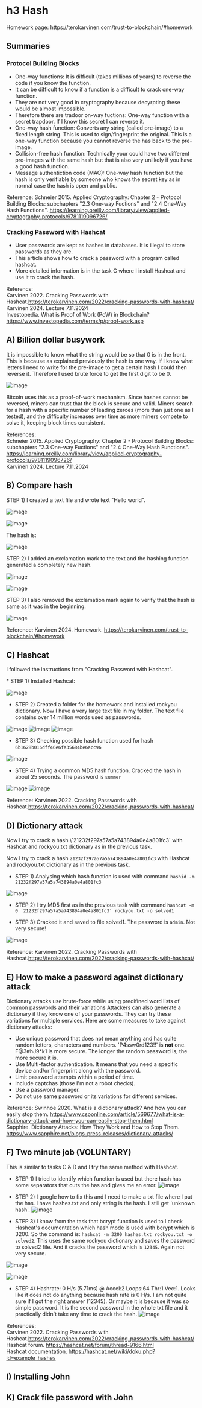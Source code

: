 # h3 Hash

<p>Homework page: https://terokarvinen.com/trust-to-blockchain/#homework</p>

## Summaries
### Protocol Building Blocks
* One-way functions: It is difficult (takes millions of years) to reverse the code if you know the function.
* It can be difficult to know if a function is a difficult to crack one-way function.
* They are not very good in cryptography because decyrpting these would be almost impossible.
* Therefore there are tradoor on-way fuctions: One-way function with a secret trapdoor. If I know this secret I can reverse it.
* One-way hash function: Converts any string (called pre-image) to a fixed length string. This is used to sign/fingerprint the original. This is a one-way function because you cannot reverse the has back to the pre-image.
* Collision-free hash function: Technically your could have two different pre-images with the same hash but that is also very unlikely if you have a good hash function.
* Message authentiction code (MAC): One-way hash function but the hash is only verifiable by someone who knows the secret key as in normal case the hash is open and public.

Reference: Schneier 2015. Applied Cryptography: Chapter 2 - Protocol Building Blocks: subchapters "2.3 One-way Fuctions" and "2.4 One-Way Hash Functions". https://learning.oreilly.com/library/view/applied-cryptography-protocols/9781119096726/

### Cracking Password with Hashcat
* User passwords are kept as hashes in databases. It is illegal to store passwords as they are.
* This article shows how to crack a password with a program called hashcat.
* More detailed information is in the task C where I install Hashcat and use it to crack the hash.

Referencs: <br>
Karvinen 2022. Cracking Passwords with Hashcat.https://terokarvinen.com/2022/cracking-passwords-with-hashcat/ <br>
Karvinen 2024. Lecture 7.11.2024<br>
Investopedia. What is Proof of Work (PoW) in Blockchain? https://www.investopedia.com/terms/p/proof-work.asp

## A) Billion dollar busywork
<p>It is impossible to know what the string would be so that 0 is in the front. This is because as explained previously the hash is one way. If I knew what letters I need to write for the pre-image to get a certain hash I could then reverse it. Therefore I used brute force to get the first digit to be 0.</p>

![image](https://github.com/user-attachments/assets/db49208d-784e-463e-bbc5-8706f65cbd85)

<p>Bitcoin uses this as a proof-of-work mechanism. Since hashes cannot be reversed, miners can trust that the block is secure and valid. Miners search for a hash with a specific number of leading zeroes (more than just one as I tested), and the difficulty increases over time as more miners compete to solve it, keeping block times consistent.</p>

References:<br>
Schneier 2015. Applied Cryptography: Chapter 2 - Protocol Building Blocks: subchapters "2.3 One-way Fuctions" and "2.4 One-Way Hash Functions". https://learning.oreilly.com/library/view/applied-cryptography-protocols/9781119096726/
<br>Karvinen 2024. Lecture 7.11.2024
## B) Compare hash
<p>STEP 1) I created a text file and wrote text "Hello world".</p>

![image](https://github.com/user-attachments/assets/4f476064-1cf9-4d39-8a18-e66e7e3652a7)

![image](https://github.com/user-attachments/assets/f4bb7177-349c-426b-a8d0-1ee161b64e5f)

<p>The hash is:</p>

![image](https://github.com/user-attachments/assets/0d9d9332-f1aa-4277-afa5-818b487dc3a9)

<p>STEP 2) I added an exclamation mark to the text and the hashing function generated a completely new hash.</p>

![image](https://github.com/user-attachments/assets/f1e03307-5bee-48ae-b56b-8b870de90a9b)

![image](https://github.com/user-attachments/assets/9bcf3343-fe81-4067-9fa7-ba54083145cb)

<p>STEP 3) I also removed the exclamation mark again to verify that the hash is same as it was in the beginning.</p>

![image](https://github.com/user-attachments/assets/79b1eddf-98c6-47cb-91f5-92ebdb216d9d)

Reference: Karvinen 2024. Homework. https://terokarvinen.com/trust-to-blockchain/#homework
## C) Hashcat
<p>I followed the instructions from "Cracking Password with Hashcat".</p>
* STEP 1) Installed Hashcat:

![image](https://github.com/user-attachments/assets/2f0be481-7e7a-4517-8fe4-da2f800d25e4)

* STEP 2) Created a folder for the homework and installed rockyou dictionary. Now I have a very large text file in my folder. The text file contains over 14 million words used as passwords.

![image](https://github.com/user-attachments/assets/f070ca12-8459-4287-8634-b94004209fc2)
![image](https://github.com/user-attachments/assets/6d3a56ad-eea9-44ec-bb79-9fbf5f29389d)
![image](https://github.com/user-attachments/assets/be6c8d25-cfa2-46fb-8b77-7670d6917505)

* STEP 3) Checking possible hash function used for hash `6b1628b016dff46e6fa35684be6acc96`

![image](https://github.com/user-attachments/assets/d770657e-3d63-494a-9005-16a4b7308ce6)

* STEP 4) Trying a common MD5 hash function. Cracked the hash in about 25 seconds. The password is `summer`

![image](https://github.com/user-attachments/assets/5fafdf6e-d18f-4667-99e6-303097be4ac5)
![image](https://github.com/user-attachments/assets/e27b3def-633f-4baf-8187-7339a4bf2787)

Reference: Karvinen 2022. Cracking Passwords with Hashcat.https://terokarvinen.com/2022/cracking-passwords-with-hashcat/

## D) Dictionary attack
<p>Now I try to crack a hash  \`21232f297a57a5a743894a0e4a801fc3` with Hashcat and rockyou.txt dictionary as in the previous task.</p>
<p>Now I try to crack a hash <code>21232f297a57a5a743894a0e4a801fc3</code> with Hashcat and rockyou.txt dictionary as in the previous task.</p>

* STEP 1) Analysing which hash function is used with command `hashid -m 21232f297a57a5a743894a0e4a801fc3`

![image](https://github.com/user-attachments/assets/d100bf13-db0f-4dea-9eed-1bcd6fbd1561)

* STEP 2) I try MD5 first as in the previous task with command `hashcat -m 0 '21232f297a57a5a743894a0e4a801fc3' rockyou.txt -o solved1`

* STEP 3) Cracked it and saved to file solved1. The password is `admin`. Not very secure!

![image](https://github.com/user-attachments/assets/601d2192-1e73-4e8e-8963-3d66e1e2418e)

Reference: Karvinen 2022. Cracking Passwords with Hashcat.https://terokarvinen.com/2022/cracking-passwords-with-hashcat/

## E) How to make a password against dictionary attack
Dictionary attacks use brute-force while using predifined word lists of common passwords and their variations Attackers can also generate a dictionary if they know one of your passwords. They can try these variations for multiple services. Here are some measures to take against dictionary attacks:

* Use unique password that does not mean anything and has quite random letters, characters and numbers. 'P4ssw0rd123!!' is <b>not</b> one. F@3#hJ9*k1 is more secure. The longer the random password is, the more secure it is.
* Use Multi-factor authentication. It means that you need a specific device and/or fingerprint along with the password.
* Limit password attampts within a period of time.
* Include captchas (those I'm not a robot checks).
* Use a password manager.
* Do not use same password or its variations for different services.

Reference: Swinhoe 2020. What is a dictionary attack? And how you can easily stop them. https://www.csoonline.com/article/569677/what-is-a-dictionary-attack-and-how-you-can-easily-stop-them.html<br>
Sapphire. Dictionary Attacks: How They Work and How to Stop Them. https://www.sapphire.net/blogs-press-releases/dictionary-attacks/

## F) Two minute job (VOLUNTARY)
<p>This is similar to tasks C & D and I try the same method with Hashcat.</p>

* STEP 1) I tried to identify which function is used but there hash has some separators that cuts the has and gives me an error.
![image](https://github.com/user-attachments/assets/12aba04d-1ae4-4772-a068-0ac009d16a55)

* STEP 2) I google how to fix this and I need to make a txt file where I put the has. I have hashes.txt and only string is the hash. I still get 'unknown hash'.
![image](https://github.com/user-attachments/assets/a74c9f68-0d30-41d7-a378-f40552c352e8)

* STEP 3) I know from the task that bcrypt function is used to I check Hashcat's documentation which hash mode is used with bcrypt which is 3200. So the command is: `hashcat -m 3200 hashes.txt rockyou.txt -o solved2`. This uses the same rockyou dictionary and saves the password to solved2 file. And it cracks the password which is `12345`. Again not very secure.

![image](https://github.com/user-attachments/assets/cebb3ea4-cd9c-4e58-b96b-961a6b2c836f)

![image](https://github.com/user-attachments/assets/656ac196-1bde-4083-8852-9ec06b7e31b7)

* STEP 4) Hashrate: 0 H/s (5.71ms) @ Accel:2 Loops:64 Thr:1 Vec:1. Looks like it does not do anything because hash rate is 0 H/s. I am not quite sure if I got the right answer (12345). Or maybe it is because it was so simple password. It is the second password in the whole txt file and it practically didn't take any time to crack the hash.
![image](https://github.com/user-attachments/assets/4f22208f-2668-436a-8498-e643c9087c4e)


References:<br> Karvinen 2022. Cracking Passwords with Hashcat.https://terokarvinen.com/2022/cracking-passwords-with-hashcat/
<br>
Hashcat forum. https://hashcat.net/forum/thread-9166.html<br>
Hashcat documentation. https://hashcat.net/wiki/doku.php?id=example_hashes

## I) Installing John

## K) Crack file password with John
